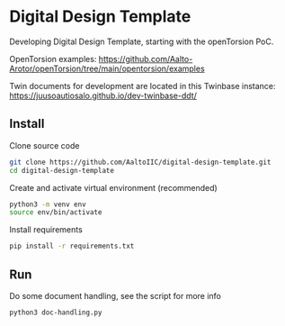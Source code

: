 # Digital Design Template
Developing Digital Design Template, starting with the openTorsion PoC.

OpenTorsion examples: https://github.com/Aalto-Arotor/openTorsion/tree/main/opentorsion/examples

Twin documents for development are located in this Twinbase instance: https://juusoautiosalo.github.io/dev-twinbase-ddt/

## Install
Clone source code
```sh
git clone https://github.com/AaltoIIC/digital-design-template.git
cd digital-design-template
```
Create and activate virtual environment (recommended)
```sh
python3 -m venv env
source env/bin/activate
```
Install requirements
```sh
pip install -r requirements.txt
```

## Run
Do some document handling, see the script for more info
```sh
python3 doc-handling.py
```